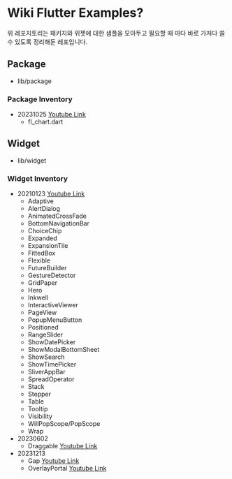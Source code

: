 # Wiki Flutter Examples?

위 레포지토리는 패키지와 위젯에 대한 샘플을 모아두고 필요할 때 마다 바로 가져다 쓸 수 있도록 정리해둔 레포입니다.

## Package
- lib/package

### Package Inventory
- 20231025 [Youtube Link](https://www.youtube.com/watch?v=PkPAtfNNJX8)
  - fl_chart.dart

## Widget
- lib/widget

### Widget Inventory
- 20210123 [Youtube Link](https://www.youtube.com/watch?v=M9J-JJOuyE0)
  - Adaptive
  - AlertDialog
  - AnimatedCrossFade
  - BottomNavigationBar
  - ChoiceChip
  - Expanded
  - ExpansionTile
  - FittedBox
  - Flexible
  - FutureBuilder
  - GestureDetector
  - GridPaper
  - Hero
  - Inkwell
  - InteractiveViewer
  - PageView
  - PopupMenuButton
  - Positioned
  - RangeSlider
  - ShowDatePicker
  - ShowModalBottomSheet
  - ShowSearch
  - ShowTimePicker
  - SliverAppBar
  - SpreadOperator
  - Stack
  - Stepper
  - Table
  - Tooltip
  - Visibility
  - WillPopScope/PopScope
  - Wrap
- 20230602 
  - Draggable [Youtube Link](https://www.youtube.com/watch?v=q4x2G_9-Mu0)
- 20231213 
  - Gap [Youtube Link](https://www.youtube.com/watch?v=MqjCIITfCIA)
  - OverlayPortal [Youtube Link](https://www.youtube.com/watch?v=S0Ylpa44OAQ)

